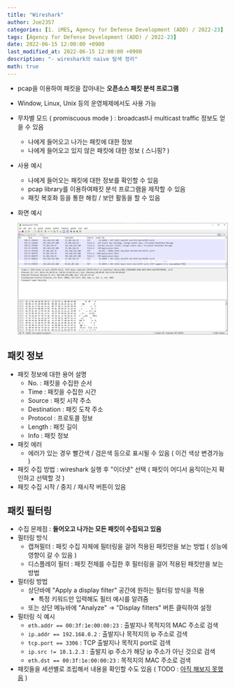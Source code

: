 ```yaml
---
title: "Wireshark"
author: Joe2357
categories: [1. iMES, Agency for Defense Development (ADD) / 2022-23]
tags: [Agency for Defense Development (ADD) / 2022-23]
date: 2022-06-15 12:00:00 +0900
last_modified_at: 2022-06-15 12:00:00 +0900
description: "- wireshark의 naive 탐색 정리"
math: true
---
```




- pcap을 이용하여 패킷을 잡아내는 **오픈소스 패킷 분석 프로그램**

- Window, Linux, Unix 등의 운영체제에서도 사용 가능

- 무차별 모드 ( promiscuous mode ) : broadcast나 multicast traffic 정보도 얻을 수 있음

  - 나에게 들어오고 나가는 패킷에 대한 정보
  - 나에게 들어오고 있지 않은 패킷에 대한 정보 ( 스니핑? )

- 사용 예시

  - 나에게 들어오는 패킷에 대한 정보를 확인할 수 있음
  - pcap library를 이용하여패킷 분석 프로그램을 제작할 수 있음
  - 패킷 복호화 등을 통한 해킹 / 보안 활동을 할 수 있음

- 화면 예시

  ![wireshark](https://github.com/Joe2357/Joe2357.github.io/blob/main/assets/img/post/add/wireshark.png?raw=true)



## 패킷 정보

- 패킷 정보에 대한 용어 설명
  - No. : 패킷을 수집한 순서
  - Time : 패킷을 수집한 시간
  - Source : 패킷 시작 주소
  - Destination : 패킷 도착 주소
  - Protocol : 프로토콜 정보
  - Length : 패킷 길이
  - Info : 패킷 정보
- 패킷 에러
  - 에러가 있는 경우 빨간색 / 검은색 등으로 표시될 수 있음 ( 이건 색상 변경가능 )
- 패킷 수집 방법 : wireshark 실행 후 "이더넷" 선택 ( 패킷이 어디서 움직이는지 확인하고 선택할 것 )
- 패킷 수집 시작 / 중지 / 재시작 버튼이 있음



## 패킷 필터링

- 수집 문제점 : **들어오고 나가는 모든 패킷이 수집되고 있음**
- 필터링 방식
  - 캡쳐필터 : 패킷 수집 자체에 필터링을 걸어 적용된 패킷만을 보는 방법 ( 성능에 영향이 갈 수 있음 )
  - 디스플레이 필터 : 패킷 전체를 수집한 후 필터링을 걸어 적용된 패킷만을 보는 방법
- 필터링 방법
  - 상단바에 "Apply a display filter" 공간에 원하는 필터링 방식을 적용
    - 특정 키워드만 입력해도 필터 예시를 알려줌
  - 또는 상단 메뉴바에 "Analyze" -> "Display filters" 버튼 클릭하여 설정
- 필터링 식 예시
  - `eth.addr == 00:3f:1e:00:00:23` : 출발지나 목적지의 MAC 주소로 검색
  - `ip.addr == 192.168.0.2` : 출발지나 목적지의 ip 주소로 검색
  - `tcp.port == 3306` : TCP 출발지나 목적지 port로 검색
  - `ip.src != 10.1.2.3` : 출발지 ip 주소가 해당 ip 주소가 아닌 것으로 검색
  - `eth.dst == 00:3f:1e:00:00:23` : 목적지의 MAC 주소로 검색
- 패킷들을 세션별로 조립해서 내용을 확인할 수도 있음 ( TODO : <u>아직 해보지 못했음</u> )



